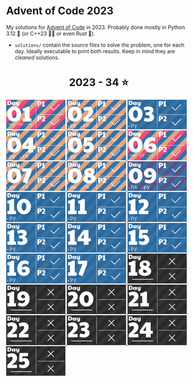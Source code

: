 # Advent of Code 2023

My solutions for [Advent of Code](https://adventofcode.com/2023) in 2023. Probably done mostly in Python 3.12 🐍 (or C++23 👨‍💻 or even Rust 🦀).

- `solutions/` contain the source files to solve the problem, one for each day. Ideally executable to print both results. Keep in mind they are _cleaned_ solutions.

<!-- AOC TILES BEGIN -->
<h1 align="center">
  2023 - 34 ⭐
</h1>
<a href="solutions/day01/day01.cpp">
  <img src="Media/2023/01.png" width="161px">
</a>
<a href="solutions/day02/day02.py">
  <img src="Media/2023/02.png" width="161px">
</a>
<a href="solutions/day03/day03.py">
  <img src="Media/2023/03.png" width="161px">
</a>
<a href="solutions/day04/day04.py">
  <img src="Media/2023/04.png" width="161px">
</a>
<a href="solutions/day05/day05.py">
  <img src="Media/2023/05.png" width="161px">
</a>
<a href="solutions/day06/day06.cpp">
  <img src="Media/2023/06.png" width="161px">
</a>
<a href="solutions/day07/day07.py">
  <img src="Media/2023/07.png" width="161px">
</a>
<a href="solutions/day08/day08.py">
  <img src="Media/2023/08.png" width="161px">
</a>
<a href="solutions/day09/day09.hs">
  <img src="Media/2023/09.png" width="161px">
</a>
<a href="solutions/day10/day10.py">
  <img src="Media/2023/10.png" width="161px">
</a>
<a href="solutions/day11/day11.py">
  <img src="Media/2023/11.png" width="161px">
</a>
<a href="solutions/day12/day12.py">
  <img src="Media/2023/12.png" width="161px">
</a>
<a href="solutions/day13/day13.py">
  <img src="Media/2023/13.png" width="161px">
</a>
<a href="solutions/day14/day14.py">
  <img src="Media/2023/14.png" width="161px">
</a>
<a href="solutions/day15/day15.py">
  <img src="Media/2023/15.png" width="161px">
</a>
<a href="solutions/day16/day16.py">
  <img src="Media/2023/16.png" width="161px">
</a>
<a href="solutions/day17/day17.py">
  <img src="Media/2023/17.png" width="161px">
</a>
<a href="None">
  <img src="Media/2023/18.png" width="161px">
</a>
<a href="None">
  <img src="Media/2023/19.png" width="161px">
</a>
<a href="None">
  <img src="Media/2023/20.png" width="161px">
</a>
<a href="None">
  <img src="Media/2023/21.png" width="161px">
</a>
<a href="None">
  <img src="Media/2023/22.png" width="161px">
</a>
<a href="None">
  <img src="Media/2023/23.png" width="161px">
</a>
<a href="None">
  <img src="Media/2023/24.png" width="161px">
</a>
<a href="None">
  <img src="Media/2023/25.png" width="161px">
</a>
<!-- AOC TILES END -->